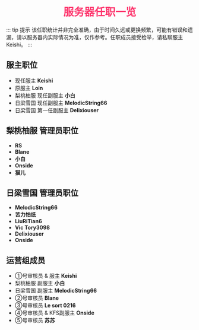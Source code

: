 # <div align="center"><font color=#FD366D>服务器任职一览</font></div>
::: tip 提示
该任职统计并非完全准确，由于时间久远或更换频繁，可能有错误和遗漏，请以服务器内实际情况为准，仅作参考。任职成员接受检举，请私聊服主Keishi。
:::
## 服主职位
* 现任服主 **Keishi**
* 原服主 **Loin**
* 梨桃柚服 现任副服主 **小白**
* 日梁雪国 现任副服主 **MelodicString66**
* 日梁雪国 第一任副服主 **Delixiouser**

## 梨桃柚服 管理员职位
* **RS**
* **Blane**
* **小白**
* **Onside**
* **猫儿**

## 日梁雪国 管理员职位
* **MelodicString66**
* **苦力怕纸**
* **LiuRiTian6**
* **Vic Tory3098**
* **Delixiouser**
* **Onside**

## 运营组成员
* ①号审核员 & 服主 **Keishi**
* 梨桃柚服 副服主 **小白**
* 日梁雪国 副服主 **MelodicString66**
* ②号审核员 **Blane**
* ③号审核员 **Le sort 0216**
* ④号审核员 & KFS副服主 **Onside**
* ⑤号审核员 **苏苏**